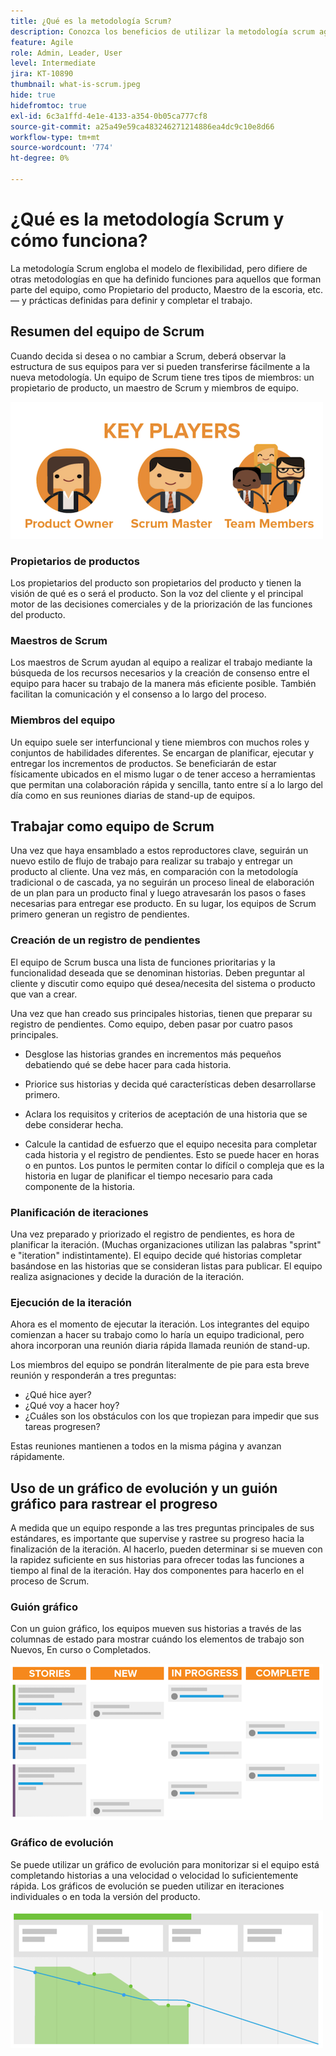 ```yaml
---
title: ¿Qué es la metodología Scrum?
description: Conozca los beneficios de utilizar la metodología scrum agile.
feature: Agile
role: Admin, Leader, User
level: Intermediate
jira: KT-10890
thumbnail: what-is-scrum.jpeg
hide: true
hidefromtoc: true
exl-id: 6c3a1ffd-4e1e-4133-a354-0b05ca777cf8
source-git-commit: a25a49e59ca483246271214886ea4dc9c10e8d66
workflow-type: tm+mt
source-wordcount: '774'
ht-degree: 0%

---
```


# ¿Qué es la metodología Scrum y cómo funciona?

La metodología Scrum engloba el modelo de flexibilidad, pero difiere de otras metodologías en que ha definido funciones para aquellos que forman parte del equipo, como Propietario del producto, Maestro de la escoria, etc. — y prácticas definidas para definir y completar el trabajo.

## Resumen del equipo de Scrum

Cuando decida si desea o no cambiar a Scrum, deberá observar la estructura de sus equipos para ver si pueden transferirse fácilmente a la nueva metodología. Un equipo de Scrum tiene tres tipos de miembros: un propietario de producto, un maestro de Scrum y miembros de equipo.

![Miembros del equipo de Scrum](assets/scrumteammembers-01.png)

### Propietarios de productos

Los propietarios del producto son propietarios del producto y tienen la visión de qué es o será el producto. Son la voz del cliente y el principal motor de las decisiones comerciales y de la priorización de las funciones del producto.


### Maestros de Scrum

Los maestros de Scrum ayudan al equipo a realizar el trabajo mediante la búsqueda de los recursos necesarios y la creación de consenso entre el equipo para hacer su trabajo de la manera más eficiente posible. También facilitan la comunicación y el consenso a lo largo del proceso.


### Miembros del equipo

Un equipo suele ser interfuncional y tiene miembros con muchos roles y conjuntos de habilidades diferentes. Se encargan de planificar, ejecutar y entregar los incrementos de productos. Se beneficiarán de estar físicamente ubicados en el mismo lugar o de tener acceso a herramientas que permitan una colaboración rápida y sencilla, tanto entre sí a lo largo del día como en sus reuniones diarias de stand-up de equipos.


## Trabajar como equipo de Scrum

Una vez que haya ensamblado a estos reproductores clave, seguirán un nuevo estilo de flujo de trabajo para realizar su trabajo y entregar un producto al cliente. Una vez más, en comparación con la metodología tradicional o de cascada, ya no seguirán un proceso lineal de elaboración de un plan para un producto final y luego atravesarán los pasos o fases necesarias para entregar ese producto. En su lugar, los equipos de Scrum primero generan un registro de pendientes.



### Creación de un registro de pendientes

El equipo de Scrum busca una lista de funciones prioritarias y la funcionalidad deseada que se denominan historias. Deben preguntar al cliente y discutir como equipo qué desea/necesita del sistema o producto que van a crear.


Una vez que han creado sus principales historias, tienen que preparar su registro de pendientes. Como equipo, deben pasar por cuatro pasos principales.


* Desglose las historias grandes en incrementos más pequeños debatiendo qué se debe hacer para cada historia.

* Priorice sus historias y decida qué características deben desarrollarse primero.

* Aclara los requisitos y criterios de aceptación de una historia que se debe considerar hecha.

* Calcule la cantidad de esfuerzo que el equipo necesita para completar cada historia y el registro de pendientes. Esto se puede hacer en horas o en puntos. Los puntos le permiten contar lo difícil o compleja que es la historia en lugar de planificar el tiempo necesario para cada componente de la historia.


### Planificación de iteraciones

Una vez preparado y priorizado el registro de pendientes, es hora de planificar la iteración. (Muchas organizaciones utilizan las palabras &quot;sprint&quot; e &quot;iteration&quot; indistintamente). El equipo decide qué historias completar basándose en las historias que se consideran listas para publicar. El equipo realiza asignaciones y decide la duración de la iteración.



### Ejecución de la iteración

Ahora es el momento de ejecutar la iteración. Los integrantes del equipo comienzan a hacer su trabajo como lo haría un equipo tradicional, pero ahora incorporan una reunión diaria rápida llamada reunión de stand-up.

Los miembros del equipo se pondrán literalmente de pie para esta breve reunión y responderán a tres preguntas:

* ¿Qué hice ayer?
* ¿Qué voy a hacer hoy?
* ¿Cuáles son los obstáculos con los que tropiezan para impedir que sus tareas progresen?


Estas reuniones mantienen a todos en la misma página y avanzan rápidamente.



## Uso de un gráfico de evolución y un guión gráfico para rastrear el progreso

A medida que un equipo responde a las tres preguntas principales de sus estándares, es importante que supervise y rastree su progreso hacia la finalización de la iteración. Al hacerlo, pueden determinar si se mueven con la rapidez suficiente en sus historias para ofrecer todas las funciones a tiempo al final de la iteración. Hay dos componentes para hacerlo en el proceso de Scrum.


### Guión gráfico

Con un guion gráfico, los equipos mueven sus historias a través de las columnas de estado para mostrar cuándo los elementos de trabajo son Nuevos, En curso o Completados.

![Guión gráfico](assets/storyboard-01.png)


### Gráfico de evolución

Se puede utilizar un gráfico de evolución para monitorizar si el equipo está completando historias a una velocidad o velocidad lo suficientemente rápida. Los gráficos de evolución se pueden utilizar en iteraciones individuales o en toda la versión del producto.

![Gráfico de evolución](assets/burndown-01.png)
